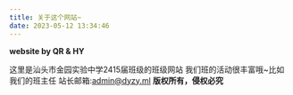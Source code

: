 ```yaml
---
title: 关于这个网站~
date: 2023-05-12 13:34:46
---
```




**website by QR & HY**


这里是汕头市金园实验中学2415届班级的班级网站
我们班的活动很丰富哦~比如我们的班主任
站长邮箱:[admin@dyzy.ml](mailto:admin@dyzy.ml)
**版权所有，侵权必究**